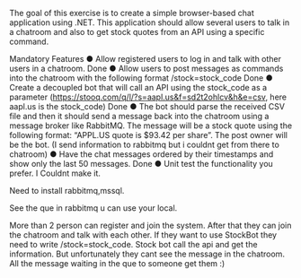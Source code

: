 The goal of this exercise is to create a simple browser-based chat application using .NET.
This application should allow several users to talk in a chatroom and also to get stock quotes
from an API using a specific command.


Mandatory Features
● Allow registered users to log in and talk with other users in a chatroom. Done
● Allow users to post messages as commands into the chatroom with the following format
/stock=stock_code Done
● Create a decoupled bot that will call an API using the stock_code as a parameter
(https://stooq.com/q/l/?s=aapl.us&f=sd2t2ohlcv&h&e=csv, here aapl.us is the
stock_code) Done
● The bot should parse the received CSV file and then it should send a message back into
the chatroom using a message broker like RabbitMQ. The message will be a stock quote
using the following format: “APPL.US quote is $93.42 per share”. The post owner will be
the bot. (I send information to rabbitmq but i couldnt get from there to chatroom)
● Have the chat messages ordered by their timestamps and show only the last 50
messages. Done
● Unit test the functionality you prefer. I Couldnt make it.


Need to install rabbitmq,mssql.

See the que in rabbitmq u can use your local.

More than 2 person can register and join the system. After that they can join the chatroom and talk with each other. If they want to use StockBot they need to write
/stock=stock_code. Stock bot call the api and get the information. But unfortunately they cant see the message in the chatroom. All the message waiting in the que to someone
get them :)

